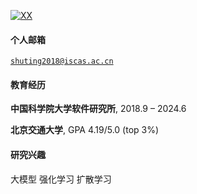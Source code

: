 [![XX](https://img.shields.io/badge/XX-github-blue?logo=github)](https://github.com/XX)


#### 个人邮箱  
<code>shuting2018@iscas.ac.cn</code> 

#### 教育经历 
**中国科学院大学软件研究所**, 2018.9 – 2024.6

**北京交通大学**, GPA 4.19/5.0 (top 3%)

#### 研究兴趣  
大模型 强化学习 扩散学习

